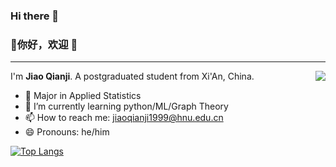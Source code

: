 ### Hi there 👋

### 👋你好，欢迎 👻

---

<img align="right" src="https://github-readme-stats.vercel.app/api?username=chiaochienchi" />

I'm **Jiao Qianji**. A postgraduated student from Xi'An, China.

- 🙋 Major in Applied Statistics 
- 🌱 I’m currently learning python/ML/Graph Theory 
- 📫 How to reach me: jiaoqianji1999@hnu.edu.cn 
- 😄 Pronouns: he/him 

<!--START_SECTION:waka-->
<!--END_SECTION:waka-->


[![Top Langs](https://github-readme-stats.vercel.app/api/top-langs/?username=chiaochienchi)](https://github.com/anuraghazra/github-readme-stats)



<!-- ![](https://github-readme-stats.vercel.app/api?username=chiaochienchi) -->
<!--
**chiaochienchi/chiaochienchi** is a ✨ _special_ ✨ repository because its `README.md` (this file) appears on your GitHub profile.

Here are some ideas to get you started:

- 🔭 I’m currently working on ...
- 🌱 I’m currently learning ...
- 👯 I’m looking to collaborate on ...
- 🤔 I’m looking for help with ...
- 💬 Ask me about ...
- 📫 How to reach me: ...
- 😄 Pronouns: ...
- ⚡ Fun fact: ...
-->
